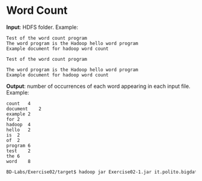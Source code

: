 # Word Count

**Input**: HDFS folder. Example:

    Test of the word count program
    The word program is the Hadoop hello word program
    Example document for hadoop word count

    Test of the word count program

    The word program is the Hadoop hello word program
    Example document for hadoop word count

**Output**: number of occurrences of each word appearing in each input file. Example: 

    count	4
    document	2
    example	2
    for	2
    hadoop	4
    hello	2
    is	2
    of	2
    program	6
    test	2
    the	6
    word	8

```sh
BD-Labs/Exercise02/target$ hadoop jar Exercise02-1.jar it.polito.bigdata.hadoop.E02Driver 1 ./in/ ./out/
```
